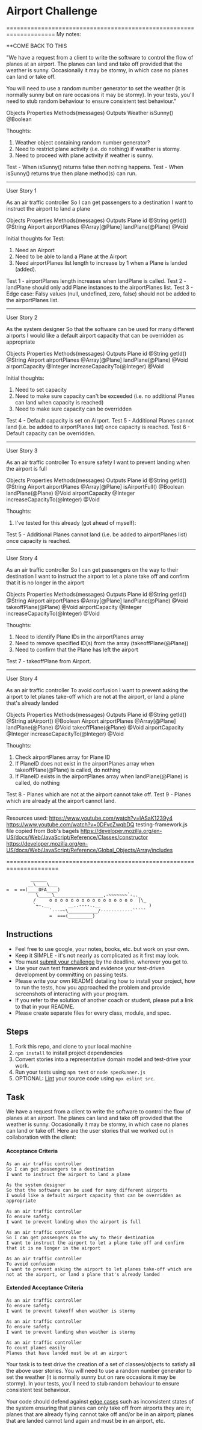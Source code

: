Airport Challenge
=================

====================================================================
My notes:

**COME BACK TO THIS

"We have a request from a client to write the software to control the flow of planes at an airport. The planes can land and take off provided that the weather is sunny. Occasionally it may be stormy, in which case no planes can land or take off.

You will need to use a random number generator to set the weather (it is normally sunny but on rare occasions it may be stormy). In your tests, you'll need to stub random behaviour to ensure consistent test behaviour."

Objects   Properties                    Methods(messages)            Outputs 
Weather                                 isSunny()                    @Boolean

Thoughts:

1. Weather object containing random number generator? 
2. Need to restrict plane activity (i.e. do nothing) if weather is stormy.
3. Need to proceed with plane activity if weather is sunny.

Test - When isSunny() returns false then nothing happens.
Test - When isSunny() returns true then plane method(s) can run.

*****************************************

User Story 1

As an air traffic controller
So I can get passengers to a destination
I want to instruct the airport to land a plane

Objects   Properties                    Methods(messages) Outputs 
Plane     id @String                    getId()           @String
Airport   airportPlanes @Array[@Plane]  landPlane(@Plane) @Void

Initial thoughts for Test:

1. Need an Airport
2. Need to be able to land a Plane at the Airport
3. Need airportPlanes list length to increase by 1 when a Plane is landed (added).

Test 1 - airportPlanes length increases when landPlane is called.
Test 2 - landPlane should only add Plane instances to the airportPlanes list.
Test 3 - Edge case: Falsy values (null, undefined, zero, false) should not be added to the airportPlanes list.

---------

User Story 2

As the system designer
So that the software can be used for many different airports
I would like a default airport capacity that can be overridden as appropriate

Objects   Properties                    Methods(messages)            Outputs 
Plane     id @String                    getId()                      @String
Airport   airportPlanes @Array[@Plane]  landPlane(@Plane)            @Void
          airportCapacity @Integer      increaseCapacityTo(@Integer) @Void
                                        

Initial thoughts:

1. Need to set capacity
2. Need to make sure capacity can't be exceeded (i.e. no additional Planes can land when capacity is reached)
3. Need to make sure capacity can be overridden

Test 4 - Default capacity is set on Airport.
Test 5 - Additional Planes cannot land (i.e. be added to airportPlanes list) once capacity is reached.
Test 6 - Default capacity can be overridden.

---------

User Story 3

As an air traffic controller
To ensure safety
I want to prevent landing when the airport is full

Objects   Properties                    Methods(messages)            Outputs 
Plane     id @String                    getId()                      @String
Airport   airportPlanes @Array[@Plane]  isAirportFull()              @Boolean
                                        landPlane(@Plane)            @Void
          airportCapacity @Integer      increaseCapacityTo(@Integer) @Void


Thoughts:

1. I've tested for this already (got ahead of myself):

Test 5 - Additional Planes cannot land (i.e. be added to airportPlanes list) once capacity is reached.

---------

User Story 4

As an air traffic controller
So I can get passengers on the way to their destination
I want to instruct the airport to let a plane take off and confirm that it is no longer in the airport

Objects   Properties                    Methods(messages)            Outputs 
Plane     id @String                    getId()                      @String
Airport   airportPlanes @Array[@Plane]  landPlane(@Plane)            @Void
                                        takeoffPlane(@Plane)         @Void
          airportCapacity @Integer      increaseCapacityTo(@Integer) @Void


Thoughts:

1. Need to identify Plane IDs in the airportPlanes array
2. Need to remove specified ID(s) from the array (takeoffPlane(@Plane))
3. Need to confirm that the Plane has left the airport

Test 7 - takeoffPlane from Airport.

---------

User Story 4

As an air traffic controller
To avoid confusion
I want to prevent asking the airport to let planes take-off which are not at the airport, or land a plane that's already landed

Objects   Properties                    Methods(messages)            Outputs 
Plane     id @String                    getId()                      @String
                                        atAirport()                  @Boolean
Airport   airportPlanes @Array[@Plane]  landPlane(@Plane)            @Void
                                        takeoffPlane(@Plane)         @Void
          airportCapacity @Integer      increaseCapacityTo(@Integer) @Void


Thoughts:

1. Check airportPlanes array for Plane ID
2. If PlaneID does not exist in the airportPlanes array when takeoffPlane(@Plane) is called, do nothing
3. If PlaneID exists in the airportPlanes array when landPlane(@Plane) is called, do nothing

Test 8 - Planes which are not at the airport cannot take off.
Test 9 - Planes which are already at the airport cannot land.

---------





Resources used:
https://www.youtube.com/watch?v=IASaK1239y4
https://www.youtube.com/watch?v=0DFvcZwqbDQ
testing-framework.js file copied from Bob's bagels
https://developer.mozilla.org/en-US/docs/Web/JavaScript/Reference/Classes/constructor
https://developer.mozilla.org/en-US/docs/Web/JavaScript/Reference/Global_Objects/Array/includes

=====================================================================



```
         ______
        __\____\___
=  = ==(____DFA____)
           \_____\__________________,-~~~~~~~`-.._
          /     o o o o o o o o o o o o o o o o  |\_
          `~-.__       __..----..__                  )
                `---~~\___________/------------`````
                =  ===(_________)

```

Instructions
---------

* Feel free to use google, your notes, books, etc. but work on your own.
* Keep it SIMPLE - it's not nearly as complicated as it first may look.
* You must [submit your challenge](https://airtable.com/shrUGm2T8TYCFAmjN) by the deadline, wherever you get to.
* Use your own test framework and evidence your test-driven development by committing on passing tests.
* Please write your own README detailing how to install your project, how to run the tests, how you approached the problem and provide screenshots of interacting with your program.
* If you refer to the solution of another coach or student, please put a link to that in your README.
* Please create separate files for every class, module, and spec.

Steps
-------

1. Fork this repo, and clone to your local machine
2. `npm install` to install project dependencies
3. Convert stories into a representative domain model and test-drive your work.
4. Run your tests using `npm test` or `node specRunner.js`
5. OPTIONAL: [Lint](https://eslint.org/docs/user-guide/getting-started) your source code using `npx eslint src`.


Task
-----

We have a request from a client to write the software to control the flow of planes at an airport. The planes can land and take off provided that the weather is sunny. Occasionally it may be stormy, in which case no planes can land or take off.  Here are the user stories that we worked out in collaboration with the client:

#### Acceptance Criteria
```
As an air traffic controller
So I can get passengers to a destination
I want to instruct the airport to land a plane

As the system designer
So that the software can be used for many different airports
I would like a default airport capacity that can be overridden as appropriate

As an air traffic controller
To ensure safety
I want to prevent landing when the airport is full

As an air traffic controller
So I can get passengers on the way to their destination
I want to instruct the airport to let a plane take off and confirm that it is no longer in the airport

As an air traffic controller
To avoid confusion
I want to prevent asking the airport to let planes take-off which are not at the airport, or land a plane that's already landed

```

#### Extended Acceptance Criteria
```
As an air traffic controller
To ensure safety
I want to prevent takeoff when weather is stormy

As an air traffic controller
To ensure safety
I want to prevent landing when weather is stormy

As an air traffic controller
To count planes easily
Planes that have landed must be at an airport
```

Your task is to test drive the creation of a set of classes/objects to satisfy all the above user stories. You will need to use a random number generator to set the weather (it is normally sunny but on rare occasions it may be stormy). In your tests, you'll need to stub random behaviour to ensure consistent test behaviour.

Your code should defend against [edge cases](http://programmers.stackexchange.com/questions/125587/what-are-the-difference-between-an-edge-case-a-corner-case-a-base-case-and-a-b) such as inconsistent states of the system ensuring that planes can only take off from airports they are in; planes that are already flying cannot take off and/or be in an airport; planes that are landed cannot land again and must be in an airport, etc.
